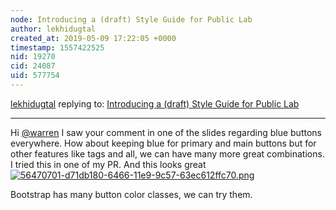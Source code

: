 ```yaml
---
node: Introducing a (draft) Style Guide for Public Lab
author: lekhidugtal
created_at: 2019-05-09 17:22:05 +0000
timestamp: 1557422525
nid: 19270
cid: 24087
uid: 577754
---
```




[lekhidugtal](../profile/lekhidugtal) replying to: [Introducing a (draft) Style Guide for Public Lab](../notes/warren/05-07-2019/introducing-a-draft-style-guide-for-public-lab)

----
 Hi [@warren](/profile/warren)
I saw your comment in one of the slides regarding blue buttons everywhere.
How about keeping blue for primary and main buttons but for other features like tags and all, we can have many more great combinations.
I tried this in one of my PR. And this looks great
[![56470701-d71db180-6466-11e9-9c57-63ec612ffc70.png](/i/31864)](/i/31864?s=o)  

Bootstrap has many button color classes, we can try them.

